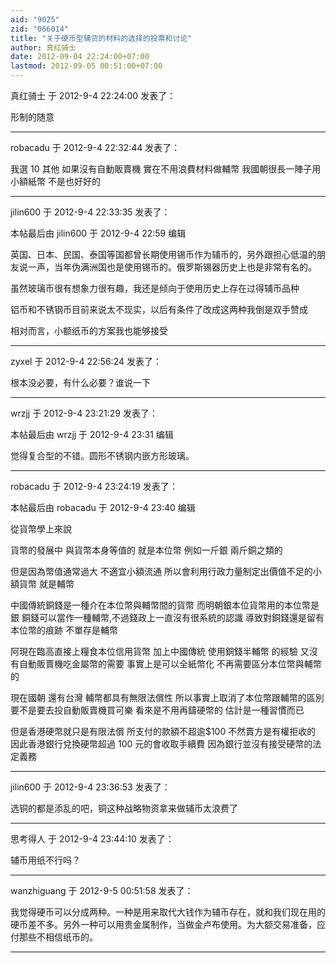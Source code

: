 ```yaml
---
aid: "9025"
zid: "066014"
title: "关于硬币型辅货的材料的选择的投票和讨论"
author: 真红骑士
date: 2012-09-04 22:24:00+07:00
lastmod: 2012-09-05 00:51:00+07:00
---
```


真红骑士 于 2012-9-4 22:24:00 发表了：

形制的随意

---

robacadu 于 2012-9-4 22:32:44 发表了：

我選 10 其他 如果沒有自動販賣機 實在不用浪費材料做輔幣 我國朝很長一陣子用小額紙幣 不是也好好的

---

jilin600 于 2012-9-4 22:33:35 发表了：

本帖最后由 jilin600 于 2012-9-4 22:59 编辑

英国、日本、民国、泰国等国都曾长期使用锡币作为辅币的，另外跟担心低温的朋友说一声，当年伪满洲国也是使用锡币的。俄罗斯锡器历史上也是非常有名的。

虽然玻璃币很有想象力很有趣，我还是倾向于使用历史上存在过得辅币品种

铝币和不锈钢币目前来说太不现实，以后有条件了改成这两种我倒是双手赞成

相对而言，小额纸币的方案我也能够接受

---

zyxel 于 2012-9-4 22:56:24 发表了：

根本没必要，有什么必要？谁说一下

---

wrzjj 于 2012-9-4 23:21:29 发表了：

本帖最后由 wrzjj 于 2012-9-4 23:31 编辑

觉得复合型的不错。圆形不锈钢内嵌方形玻璃。

---

robacadu 于 2012-9-4 23:24:19 发表了：

本帖最后由 robacadu 于 2012-9-4 23:40 编辑

從貨幣學上來說

貨幣的發展中 與貨幣本身等值的 就是本位幣 例如一斤銀 兩斤銅之類的

但是因為幣值通常過大 不適宜小額流通 所以會利用行政力量制定出價值不足的小額貨幣 就是輔幣

中國傳統銅錢是一種介在本位幣與輔幣間的貨幣 而明朝銀本位貨幣用的本位幣是銀 銅錢可以當作一種輔幣,不過錢政上一直沒有很系統的認識 導致對銅錢還是留有本位幣的痕跡 不單存是輔幣

阿現在臨高直接上糧食本位信用貨幣 加上中國傳統 使用銅錢半輔幣 的經驗 又沒有自動販賣機吃金屬幣的需要 事實上是可以全紙幣化 不再需要區分本位幣與輔幣的

現在國朝 還有台灣 輔幣都具有無限法償性 所以事實上取消了本位幣跟輔幣的區別 要不是要去投自動販賣機買可樂 看來是不用再鑄硬幣的 估計是一種習慣而已

但是香港硬幣就只是有限法償 所支付的款額不超逾\$100 不然賣方是有權拒收的 因此香港銀行兌換硬幣超過 100 元的會收取手續費 因為銀行並沒有接受硬幣的法定義務

---

jilin600 于 2012-9-4 23:36:53 发表了：

选铜的都是添乱的吧，铜这种战略物资拿来做辅币太浪费了

---

思考得人 于 2012-9-4 23:44:10 发表了：

辅币用纸不行吗？

---

wanzhiguang 于 2012-9-5 00:51:58 发表了：

我觉得硬币可以分成两种。一种是用来取代大钱作为辅币存在，就和我们现在用的硬币差不多。另外一种可以用贵金属制作，当做金卢布使用。为大额交易准备，应付那些不相信纸币的。

---
